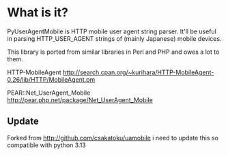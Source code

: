 What is it?
===========

PyUserAgentMobile is HTTP mobile user agent string parser. It'll be useful in parsing HTTP_USER_AGENT strings of (mainly Japanese) mobile devices.

This library is ported from similar libraries in Perl and PHP and owes a lot to them.

HTTP-MobileAgent
http://search.cpan.org/~kurihara/HTTP-MobileAgent-0.26/lib/HTTP/MobileAgent.pm

PEAR::Net_UserAgent_Mobile
http://pear.php.net/package/Net_UserAgent_Mobile

## Update
Forked from 
http://github.com/csakatoku/uamobile
i need to update this so compatible with python 3.13